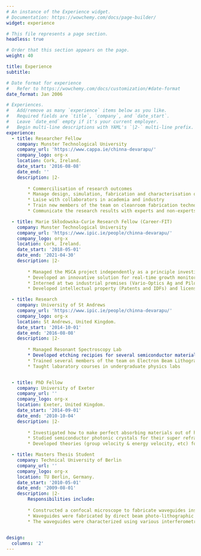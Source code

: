 ```yaml
---
# An instance of the Experience widget.
# Documentation: https://wowchemy.com/docs/page-builder/
widget: experience

# This file represents a page section.
headless: true

# Order that this section appears on the page.
weight: 40

title: Experience
subtitle:

# Date format for experience
#   Refer to https://wowchemy.com/docs/customization/#date-format
date_format: Jan 2006

# Experiences.
#   Add/remove as many `experience` items below as you like.
#   Required fields are `title`, `company`, and `date_start`.
#   Leave `date_end` empty if it's your current employer.
#   Begin multi-line descriptions with YAML's `|2-` multi-line prefix.
experience:
  - title: Researcher Fellow
    company: Munster Technological University 
    company_url: 'https://www.cappa.ie/chinna-devarapu/'
    company_logo: org-x
    location: Cork, Ireland.
    date_start: '2016-08-08'
    date_end: ''
    description: |2-
        
        * Commercilisation of research outcomes
        * Manage design, simulation, fabrication and characterisation of photonic devices
        * Laise with collaborators in academia and industry
        * Train new members of the team on cleanroom fabrication technologies
        * Communicate the research results with experts and non-experts 

  - title: Marie Skłodowska-Curie Research Fellow (Career-FIT)
    company: Munster Technological University 
    company_url: 'https://www.ipic.ie/people/chinna-devarapu/'
    company_logo: org-x
    location: Cork, Ireland.
    date_start: '2018-05-01'
    date_end: '2021-04-30'
    description: |2-
        
        * Managed the MSCA project independently as a principle investigator
        * Developed an innovative solution for real-time growth monitoring of bacterial solutions 
        * Interned at two industrial premises (Vario-Optics Ag and Pilot Photonics)
        * Developed intellectual property (Patents and IDFs) and licensed to industrial partners

  - title: Research 
    company: University of St Andrews 
    company_url: 'https://www.ipic.ie/people/chinna-devarapu/'
    company_logo: org-x
    location: St Andrews, United Kingdom.
    date_start: '2014-10-01'
    date_end: '2016-08-08'
    description: |2-
        
        * Managed Resonant Spectroscopy Lab
        * Developed etching recipies for several semiconductor materials (ex: SiC, a:Si)
        * Trained several members of the team on Electron Beam Lithography, Etching, SEM, etc
        * Taught labaratory courses in undergraduate physics labs


  - title: PhD Fellow
    company: University of Exeter
    company_url: ''
    company_logo: org-x
    location: Exeter, United Kingdom.
    date_start: '2014-09-01'
    date_end: '2010-10-04'
    description: |2-
        
        * Investigated how to make perfect absorbing materials out of highly reflecting materials
        * Studied semiconductor photonic crystals for their super refracting properties
        * Developed theories (group velocity & energy velocity, etc) for lossy photonic crystals 

  - title: Masters Thesis Student
    company: Technical University of Berlin
    company_url: ''
    company_logo: org-x
    location: TU Berlin, Germany.
    date_start: '2010-05-01'
    date_end: '2009-08-01'
    description: |2-
        Responsibilities include:
        
        * Constructed a confocal microscope to fabricate waveguides inside a photo polymer
        * Waveguides were fabricated by direct beam photo-lithographic technique
        * The waveguides were characterized using various interferometric methods

      
design:
  columns: '2'
---
```

